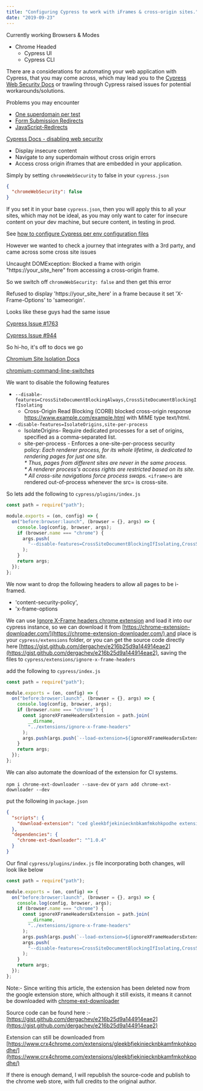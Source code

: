 ```yaml
---
title: "Configuring Cypress to work with iFrames & cross-origin sites."
date: "2019-09-23"
---
```


Currently working Browsers & Modes

- Chrome Headed
  - Cypress UI
  - Cypress CLI

There are a considerations for automating your web application with Cypress, that you may come across, which may lead you to the [Cypress Web Security Docs](https://docs.cypress.io/guides/guides/web-security.html) or trawling through Cypress raised issues for potential workarounds/solutions.

Problems you may encounter

- [One superdomain per test](https://docs.cypress.io/guides/guides/web-security.html#One-Superdomain-per-Test)
- [Form Submission Redirects](https://docs.cypress.io/guides/guides/web-security.html#Form-Submission-Redirects)
- [JavaScript-Redirects](https://docs.cypress.io/guides/guides/web-security.html#JavaScript-Redirects)

[Cypress Docs - disabling web security](https://docs.cypress.io/guides/guides/web-security.html#Disabling-Web-Security)

- Display insecure content
- Navigate to any superdomain without cross origin errors
- Access cross origin iframes that are embedded in your application.

Simply by setting `chromeWebSecurity` to false in your `cypress.json`

```json
{
  "chromeWebSecurity": false
}
```

If you set it in your base `cypress.json`, then you will apply this to all your sites, which may not be ideal, as you may only want to cater for insecure content on your dev machine, but secure content, in testing in prod.

See [how to configure Cypress per env configuration files](https://docs.cypress.io/api/plugins/configuration-api.html#Usage)

However we wanted to check a journey that integrates with a 3rd party, and came across some cross site issues

Uncaught DOMException: Blocked a frame with origin "https://your_site_here" from accessing a cross-origin frame.

So we switch off `chromeWebSecurity: false` and then get this error

Refused to display 'https://your_site_here' in a frame because it set 'X-Frame-Options' to 'sameorigin'.

Looks like these guys had the same issue

[Cypress Issue #1763](https://github.com/cypress-io/cypress/issues/1763)

[Cypress Issue #944](https://github.com/cypress-io/cypress/issues/944)

So hi-ho, it's off to docs we go

[Chromium Site Isolation Docs](https://www.chromium.org/Home/chromium-security/site-isolation)

[chromium-command-line-switches](https://peter.sh/experiments/chromium-command-line-switches/)

We want to disable the following features

- `--disable-features=CrossSiteDocumentBlockingAlways,CrossSiteDocumentBlockingIfIsolating`
  - Cross-Origin Read Blocking (CORB) blocked cross-origin response https://www.example.com/example.html with MIME type text/html.
- `-disable-features=IsolateOrigins,site-per-process`
  - IsolateOrigins- Require dedicated processes for a set of origins, specified as a comma-separated list.
  - site-per-process - Enforces a one-site-per-process security policy: *Each renderer process, for its whole lifetime, is dedicated to rendering pages for just one site.*  
     _\* Thus, pages from different sites are never in the same process._  
     _\* A renderer process's access rights are restricted based on its site._  
     *\* All cross-site navigations force process swaps.* `<iframe>s` are rendered out-of-process whenever the src= is cross-site.

So lets add the following to `cypress/plugins/index.js`

```javascript
const path = require("path");

module.exports = (on, config) => {
  on("before:browser:launch", (browser = {}, args) => {
    console.log(config, browser, args);
    if (browser.name === "chrome") {
      args.push(
        "--disable-features=CrossSiteDocumentBlockingIfIsolating,CrossSiteDocumentBlockingAlways,IsolateOrigins,site-per-process"
      );
    }
    return args;
  });
};
```

We now want to drop the following headers to allow all pages to be i-framed.

- 'content-security-policy',
- 'x-frame-options

We can use [Ignore X-Frame headers chrome extension](https://chrome.google.com/webstore/detail/ignore-x-frame-headers/gleekbfjekiniecknbkamfmkohkpodhe) and load it into our cypress instance, so we can download it from [https://chrome-extension-downloader.com/](https://chrome-extension-downloader.com/) and place is your `cypress/extensions` folder, or you can get the source code directly here [https://gist.github.com/dergachev/e216b25d9a144914eae2](https://gist.github.com/dergachev/e216b25d9a144914eae2), saving the files to `cypress/extensions/ignore-x-frame-headers`

add the following to `cypress/index.js`

```javascript
const path = require("path");

module.exports = (on, config) => {
  on("before:browser:launch", (browser = {}, args) => {
    console.log(config, browser, args);
    if (browser.name === "chrome") {
      const ignoreXFrameHeadersExtension = path.join(
        __dirname,
        "../extensions/ignore-x-frame-headers"
      );
      args.push(args.push(`--load-extension=${ignoreXFrameHeadersExtension}`));
    }
    return args;
  });
};
```

We can also automate the download of the extension for CI systems.

`npm i chrome-ext-downloader --save-dev` or `yarn add chrome-ext-downloader --dev`

put the following in `package.json`

```json
{
  "scripts": {
    "download-extension": "ced gleekbfjekiniecknbkamfmkohkpodhe extensions/ignore-x-frame-headers"
  },
  "dependencies": {
    "chrome-ext-downloader": "^1.0.4"
  }
}
```

Our final `cypress/plugins/index.js` file incorporating both changes, will look like below

```javascript
const path = require("path");

module.exports = (on, config) => {
  on("before:browser:launch", (browser = {}, args) => {
    console.log(config, browser, args);
    if (browser.name === "chrome") {
      const ignoreXFrameHeadersExtension = path.join(
        __dirname,
        "../extensions/ignore-x-frame-headers"
      );
      args.push(args.push(`--load-extension=${ignoreXFrameHeadersExtension}`));
      args.push(
        "--disable-features=CrossSiteDocumentBlockingIfIsolating,CrossSiteDocumentBlockingAlways,IsolateOrigins,site-per-process"
      );
    }
    return args;
  });
};
```

Note:- Since writing this article, the extension has been deleted now from the google extension store, which although it still exists, it means it cannot be downloaded with [chrome-ext-downloader](https://www.npmjs.com/package/chrome-ext-downloader)

Source code can be found here :- [https://gist.github.com/dergachev/e216b25d9a144914eae2](https://gist.github.com/dergachev/e216b25d9a144914eae2)

Extension can still be downloaded from [https://www.crx4chrome.com/extensions/gleekbfjekiniecknbkamfmkohkpodhe/](https://www.crx4chrome.com/extensions/gleekbfjekiniecknbkamfmkohkpodhe/)

If there is enough demand, I will republish the source-code and publish to the chrome web store, with full credits to the original author.
